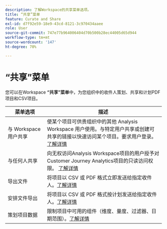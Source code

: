 ```yaml
---
description: 了解Workspace的共享菜单选项。
title: “共享”菜单
feature: Curate and Share
exl-id: d7f92e59-18e9-43cd-8121-3c970434aaee
role: User
source-git-commit: 747e77b964006404d70b500b28ec44005d65d944
workflow-type: tm+mt
source-wordcount: '147'
ht-degree: 70%

---
```


# “共享”菜单

您可以在Workspace **“共享”菜单**&#x200B;中，为您组织中的收件人策划、共享和计划PDF项目和CSV项目。

| 菜单选项 | 描述 |
|---|---|
| 与 Workspace 用户共享 | 使某个项目可供贵组织中的其他 Analysis Workspace 用户使用。与特定用户共享或创建可共享的链接以快速访问某个项目。要求用户登录。[了解详情](/help/analysis-workspace/curate-share/share-projects.md) |
| 与任何人共享 | 向无权访问Analysis Workspace项目的用户授予对Customer Journey Analytics项目的只读访问权限。 [了解详情](/help/analysis-workspace/curate-share/share-projects.md) |
| 导出文件 | 将项目以 CSV 或 PDF 格式立即发送给指定收件人。[了解详情](/help/analysis-workspace/export/t-schedule-report.md) |
| 安排文件导出 | 将项目以 CSV 或 PDF 格式按计划发送给指定收件人。[了解详情](/help/analysis-workspace/export/t-schedule-report.md) |
| 策划项目数据 | 限制项目中可用的组件（维度、量度、过滤器、日期范围）。[了解详情](/help/analysis-workspace/curate-share/curate.md) |
